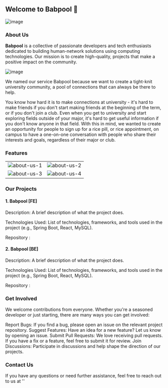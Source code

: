 ## Welcome to Babpool 👋

![image](https://github.com/user-attachments/assets/f9413a9f-3f9c-4bf1-9876-386fb17efa25)

### About Us

**Babpool** is a collective of passionate developers and tech enthusiasts dedicated to building human-network solutions using computing technologies. Our mission is to create high-quality, projects that make a positive impact on the community.

![image](https://github.com/user-attachments/assets/5c43c4b1-8c09-4401-8a21-aff0a39601a8)


We named our service Babpool because we want to create a tight-knit university community, a pool of connections that can always be there to help.

You know how hard it is to make connections at university - it's hard to make friends if you don't start making friends at the beginning of the term, or if you don't join a club. Even when you get to university and start exploring fields outside of your major, it's hard to get useful information if you don't know anyone in that field. With this in mind, we wanted to create an opportunity for people to sign up for a rice pill, or rice appointment, on campus to have a one-on-one conversation with people who share their interests and goals, regardless of their major or club.

### Features

|||
|--|--|
|![about-us-1](https://github.com/user-attachments/assets/7b2beb4b-a925-4a91-a9c0-c1ce31266207)|![about-us-2](https://github.com/user-attachments/assets/3963f636-51ec-43df-ad16-a010f97e1c5e)|
|![about-us-3](https://github.com/user-attachments/assets/2061e8af-8e85-48e2-9cce-7b7ea04865d0)|![about-us-4](https://github.com/user-attachments/assets/b8c9e888-0c34-4235-b8ab-814a8d1a7922)|

### Our Projects

#### 1. Babpool [FE]
Description: A brief description of what the project does.

Technologies Used: List of technologies, frameworks, and tools used in the project (e.g., Spring Boot, React, MySQL).

Repository : 

#### 2. Babpool [BE]

Description: A brief description of what the project does.

Technologies Used: List of technologies, frameworks, and tools used in the project (e.g., Spring Boot, React, MySQL).

Repository : 

### Get Involved

We welcome contributions from everyone. Whether you're a seasoned developer or just starting, there are many ways you can get involved:

Report Bugs: If you find a bug, please open an issue on the relevant project repository.
Suggest Features: Have an idea for a new feature? Let us know by opening an issue.
Submit Pull Requests: We love receiving pull requests. If you have a fix or a feature, feel free to submit it for review.
Join Discussions: Participate in discussions and help shape the direction of our projects.

### Contact Us

If you have any questions or need further assistance, feel free to reach out to us at ''

<!--

**Here are some ideas to get you started:**

🙋‍♀️ A short introduction - what is your organization all about?
🌈 Contribution guidelines - how can the community get involved?
👩‍💻 Useful resources - where can the community find your docs? Is there anything else the community should know?
🍿 Fun facts - what does your team eat for breakfast?
🧙 Remember, you can do mighty things with the power of [Markdown](https://docs.github.com/github/writing-on-github/getting-started-with-writing-and-formatting-on-github/basic-writing-and-formatting-syntax)
-->
